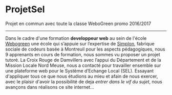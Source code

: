 # ProjetSel
Projet en commun avec toute la classe WeboGreen promo 2016/2017
___
Dans le cadre d'une formation **developpeur web** au sein de l'école [Webogreen](http://www.webogreen.fr "Webogreen") 
une école qui s’appuie sur l’expertise de [Simplon](http://www.simplon.co "Simplon"), 
fabrique sociale de codeurs basée à Montreuil pour les aspects pédagogiques, nous 9 apprenants en cours de formation, 
nous sommes vu proposer un projet tutoré.
La Croix Rouge de Damvillers avec l’appui du Département et de la Mission Locale Nord Meuse,
nous a contacté pour travailler ensemble sur une plateforme web pour le Système d’Echange Local (SEL).
Essayant d'appliquer tous ce que nous étudions au mieu et afain de nous exercer, avec le plaisir d'avoir
la possibilité de deja *entrer dans le vif du sujet*,
nous avançons dans réalisons ce site internet...


